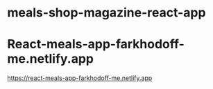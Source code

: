 # meals-shop-magazine-react-app

<h1>React-meals-app-farkhodoff-me.netlify.app</h1>
<a href="https://react-meals-app-farkhodoff-me.netlify.app">https://react-meals-app-farkhodoff-me.netlify.app</a>
